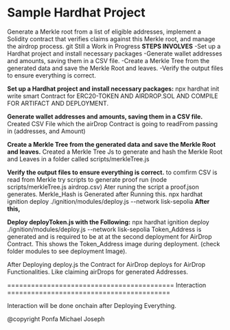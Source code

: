 # Sample Hardhat Project

Generate a Merkle root from a list of eligible addresses, implement a Solidity contract that verifies claims against this Merkle root, and manage the airdrop process.
git 
Still a Work in Progress
**STEPS INVOLVES**
-Set up a Hardhat project and install necessary packages
-Generate wallet addresses and amounts, saving them in a CSV file.
-Create a Merkle Tree from the generated data and save the Merkle Root and leaves.
-Verify the output files to ensure everything is correct.



**Set up a Hardhat project and install necessary packages:**
npx hardhat init
write smart Contract for ERC20-TOKEN AND AIRDROP.SOL AND COMPILE FOR ARTIFACT AND DEPLOYMENT.

**Generate wallet addresses and amounts, saving them in a CSV file.**
Created CSV File which the airDrop Contract is going to readFrom passing in (addresses, and Amount)

**Create a Merkle Tree from the generated data and save the Merkle Root and leaves.**
Created a Merkle Tree Js to generate and hash the Merkle Root and Leaves in a folder called scripts/merkleTree.js

**Verify the output files to ensure everything is correct.**
to comfirm CSV is read from Merkle try scripts to generate proof run (node scripts/merkleTree.js airdrop.csv)
Ater runing the script a proof.json generates. 
Merkle_Hash is Generated after Running this.
npx hardhat ignition deploy ./ignition/modules/deploy.js --network lisk-sepolia
**After this,**

**Deploy deployToken.js with the Following:**
npx hardhat ignition deploy ./ignition/modules/deploy.js --network lisk-sepolia
Token_Address is generated and is required to be at at the second deployment for AirDrop Contract.
This shows the Token_Address image during deployment. (check folder modules to see deployment Image).

After Deploying deploy.js the Contract for AirDrop deploys for AirDrop Functionalities. Like claiming airDrops for generated Addresses.

========================================== Interaction =========================================

Interaction will be done onchain after Deploying Everything.


@copyright Ponfa Michael Joseph
